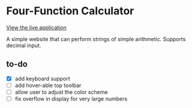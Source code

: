 # Four-Function Calculator

[View the live application](https://jugnugs.github.io/calculator/)

A simple website that can perform strings of 
simple arithmetic. Supports decimal input.

## to-do 
- [x] add keyboard support  
- [ ] add hover-able top toolbar
- [ ] allow user to adjust the color scheme
- [ ] fix overflow in display for very large numbers
